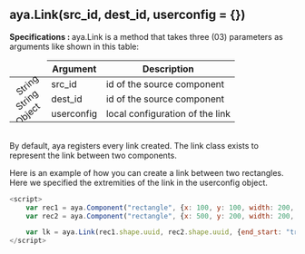 ## aya.Link(src_id, dest_id, userconfig = {})

<style>
.empty-space{
    visibility:hidden;
    display:inline-block;
    border:none;
}
.table_1 .thead-row {
    border-top:none;
}
.type_style{
    transform:rotate(-40deg);
}
</style>
<body>
<b>Specifications : </b>  aya.Link is a method that takes three (03) parameters as arguments like shown in this table:

<table class='table_1'>
    <thead>
    <tr class="thead-row">
        <th class="empty-space"></th>
        <th>Argument</th>
        <th>Description</th>
    </tr>
    </thead>
    <tbody>
    <tr>
        <td class="type_style">String</td>
        <td>src_id</td>
        <td>id of the source component</td>
    </tr>
    <tr>
        <td class="type_style">String</td>
        <td>dest_id</td>
        <td>id of the source component</td>
    </tr>
     <tr>
        <td class="type_style">Object</td>
        <td>userconfig</td>
        <td>local configuration of the link</td>
    </tr>
    </tbody>
</table>
</body>

<br/>
By default, aya registers every link created.
The link class exists to represent the link between two components.

Here is an example of how you can create a link between two rectangles.
Here we specified the extremities of the link in the userconfig object.

```js
<script>
    var rec1 = aya.Component("rectangle", {x: 100, y: 100, width: 200, height: 100});
    var rec2 = aya.Component("rectangle", {x: 500, y: 200, width: 200, height: 100});

    var lk = aya.Link(rec1.shape.uuid, rec2.shape.uuid, {end_start: "triangle", end_dest: "triangle"});
</script>
```